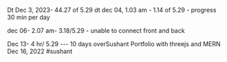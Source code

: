 
Dt Dec 3, 2023- 44.27 of 5.29
dt dec 04, 1.03 am - 1.14 of 5.29 - progress 30 min per day

dec 06- 2.07 am- 3.18/5.29 - unable to connect front and back

Dec 13- 4 hr/ 5.29 --- 10 days overSushant Portfolio with threejs and MERN Dec 16, 2022
#sushant
